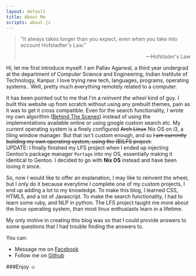 ```yaml
---
layout: default
title: About Me
scripts: about.js
---
```


> "It always takes longer than you expect, even
> when you take into account Hofstadter's Law."
> <p style="text-align:right"> —Hofstader's Law </p>

Hi, let me first introduce myself.
I am Pallav Agarwal, a third year undergrad at the department of Computer
Science and Engineering, Indian Institute of Technology, Kanpur. I love trying
new tech, languages, programs, operating systems.. Well, pretty much everything
remotely related to a computer.

It has been pointed out to me that I'm a _reinvent the wheel_ kind of guy. I
built this website up from scratch without using any prebuilt themes, pain as
it was to get it cross compatible. Even for the search functionality, I wrote
my own algorithm ([Behind The Scenes](/algo/)) instead of using the
implementations available online or using google custom search etc. My current
operating system is a finely configured <s>Arch Linux</s> Nix OS on i3, a
tiling window manager.  But that isn't custom enough, and so <s>I am currently
building my own operating system, using the (B)LFS project.</s><br/>UPDATE: I
finally finished my LFS project when I ended up injecting Gentoo's package
manager `Portage` into my OS, essentially making it identical to Gentoo. I
decided to go with **Nix OS** instead and have been loving it since.

So, now I would like to offer an explanation, I may like to reinvent the wheel,
but I only do it because everytime I complete one of my custom projects, I end
up adding a lot to my knowledge. To make this blog, I learned CSS, HTML5, and a
lot of Javascript.  To make the search functionality, I had to learn some ruby,
and NLP in python. The LFS project taught me more about the linux operating
system, than most linux enthusiasts learn in a lifetime.

My only motive in creating this blog was so that I could provide answers to
some questions that I had trouble finding the answers to.

You can:

* Message me on [Facebook](http://fb.com/pallavagarwal07)
* Follow me on [Github](http://github.com/pallavagarwal07)

###Enjoy ☺
